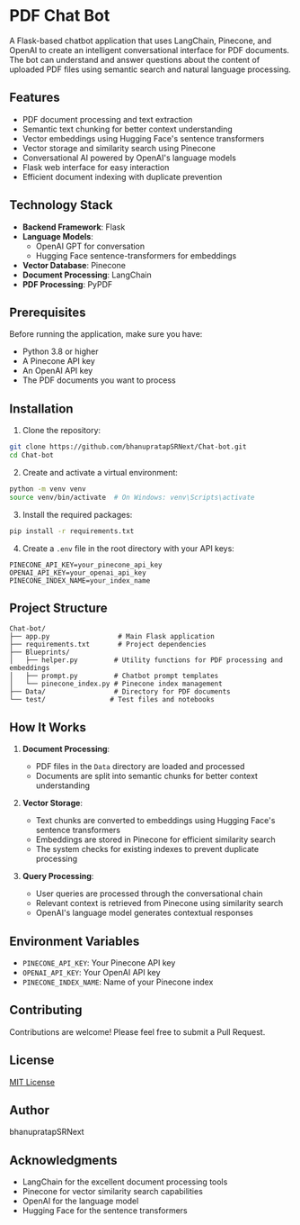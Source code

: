 # PDF Chat Bot

A Flask-based chatbot application that uses LangChain, Pinecone, and OpenAI to create an intelligent conversational interface for PDF documents. The bot can understand and answer questions about the content of uploaded PDF files using semantic search and natural language processing.

## Features

- PDF document processing and text extraction
- Semantic text chunking for better context understanding
- Vector embeddings using Hugging Face's sentence transformers
- Vector storage and similarity search using Pinecone
- Conversational AI powered by OpenAI's language models
- Flask web interface for easy interaction
- Efficient document indexing with duplicate prevention

## Technology Stack

- **Backend Framework**: Flask
- **Language Models**: 
  - OpenAI GPT for conversation
  - Hugging Face sentence-transformers for embeddings
- **Vector Database**: Pinecone
- **Document Processing**: LangChain
- **PDF Processing**: PyPDF

## Prerequisites

Before running the application, make sure you have:

- Python 3.8 or higher
- A Pinecone API key
- An OpenAI API key
- The PDF documents you want to process

## Installation

1. Clone the repository:
```bash
git clone https://github.com/bhanupratapSRNext/Chat-bot.git
cd Chat-bot
```

2. Create and activate a virtual environment:
```bash
python -m venv venv
source venv/bin/activate  # On Windows: venv\Scripts\activate
```

3. Install the required packages:
```bash
pip install -r requirements.txt
```

4. Create a `.env` file in the root directory with your API keys:
```env
PINECONE_API_KEY=your_pinecone_api_key
OPENAI_API_KEY=your_openai_api_key
PINECONE_INDEX_NAME=your_index_name
```

## Project Structure

```
Chat-bot/
├── app.py                 # Main Flask application
├── requirements.txt       # Project dependencies
├── Blueprints/
│   ├── helper.py         # Utility functions for PDF processing and embeddings
│   ├── prompt.py         # Chatbot prompt templates
│   └── pinecone_index.py # Pinecone index management
├── Data/                 # Directory for PDF documents
└── test/                # Test files and notebooks
```

## How It Works

1. **Document Processing**:
   - PDF files in the `Data` directory are loaded and processed
   - Documents are split into semantic chunks for better context understanding

2. **Vector Storage**:
   - Text chunks are converted to embeddings using Hugging Face's sentence transformers
   - Embeddings are stored in Pinecone for efficient similarity search
   - The system checks for existing indexes to prevent duplicate processing

3. **Query Processing**:
   - User queries are processed through the conversational chain
   - Relevant context is retrieved from Pinecone using similarity search
   - OpenAI's language model generates contextual responses

## Environment Variables

- `PINECONE_API_KEY`: Your Pinecone API key
- `OPENAI_API_KEY`: Your OpenAI API key
- `PINECONE_INDEX_NAME`: Name of your Pinecone index

## Contributing

Contributions are welcome! Please feel free to submit a Pull Request.

## License

[MIT License](LICENSE)

## Author

bhanupratapSRNext

## Acknowledgments

- LangChain for the excellent document processing tools
- Pinecone for vector similarity search capabilities
- OpenAI for the language model
- Hugging Face for the sentence transformers
